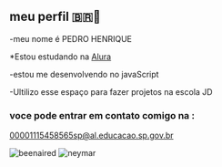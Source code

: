 ## meu perfil 🇧🇷🥇

-meu nome é PEDRO HENRIQUE

*Estou estudando na [Alura](https://alura.com.br) 

-estou me desenvolvendo no javaScript

-Ultilizo esse espaço para fazer projetos na escola JD 

### voce pode entrar em contato comigo na :
00001115458565sp@al.educacao.sp.gov.br





![beenaired](https://github.com/Pedrohenrique2A/Pedro2A/assets/170946685/3d234c46-07c3-4bee-a84b-c2bbef948afe)
![neymar](https://github.com/Pedrohenrique2A/Pedro2A/assets/170946685/46a50c76-715c-4f71-8294-5acd9988b726)
